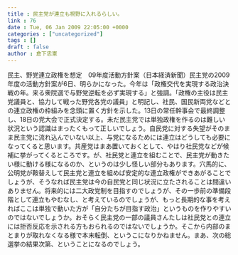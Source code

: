 ```yaml
---
title : 民主党が連立も視野に入れるらしい。
link : 76
date : Tue, 06 Jan 2009 22:05:00 +0000
categories : ["uncategorized"]
tags : []
draft : false
author : 倉下忠憲
---
```


民主、野党連立政権を想定　09年度活動方針案（日本経済新聞）民主党の2009年度の活動方針案が6日、明らかになった。今年は「政権交代を実現する政治決戦の年。来る衆院選で与野党逆転を必ず実現する」と強調。「政権の主役は民主党議員と、協力して戦った野党各党の議員」と明記し、社民、国民新両党などとの連立政権の枠組みを念頭に置く方針を示した。13日の常任幹事会で最終調整し、18日の党大会で正式決定する。未だ民主党では単独政権を作るのは難しい状況という認識はまったくもって正しいでしょう。自民党に対する失望がそのまま民主党に流れ込んでいない以上、与党になるためには連立はどうしても必要になってくると思います。共産党はまあ置いておくとして、やはり社民党などが候補に挙がってくるところです。が、社民党と連立を組むことで、民主党が動きたい様に動ける様になるのか、というのは少し怪しい部分もあります。穴馬的に、公明党が鞍替えして民主党と連立を組めば安定的な連立政権ができあがることでしょうが、そうなれば民主党は今の自民党と同じ状況に立たされることは間違いありません。将来的には二大政党制を目指すのでしょうが、その一歩前の準備段階として連立もやむなし、と考えているのでしょうが、もっと長期的な事を考えればここは単独で動いた方が「自分たちが目指す政治」というものを作りやすいのではないでしょうか。おそらく民主党の一部の議員さんたしは社民党との連立には拒否反応を示される方もおられるのではないでしょうか。そこから内部のまとまりが取れなくなる様で本末転倒、というこになりかねません。まあ、次の総選挙の結果次第、ということになるのでしょう。
